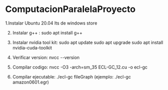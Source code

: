 # ComputacionParalelaProyecto

1.Instalar Ubuntu 20.04 lts de windows store

2. Instalar g++ : sudo apt install g++
 
3. Instalar nvidia tool kit: 
  sudo apt update
  sudo apt upgrade
  sudo apt install nvidia-cuda-toolkit


4. Verificar version: nvcc --version
   
5. Compilar codigo: nvcc -O3 -arch=sm_35 ECL-GC_12.cu -o ecl-gc
   
6. Compilar ejecutable: ./ecl-gc fileGraph (ejemplo: ./ecl-gc amazon0601.egr)

